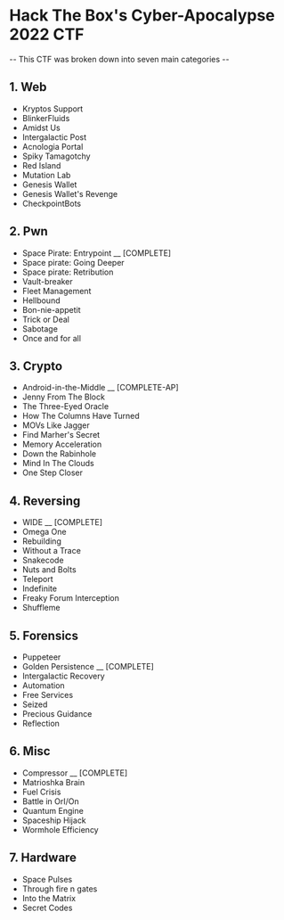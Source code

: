 # Hack The Box's Cyber-Apocalypse 2022 CTF

-- This CTF was broken down into seven main categories --

## 1. Web

- Kryptos Support
- BlinkerFluids
- Amidst Us
- Intergalactic Post
- Acnologia Portal
- Spiky Tamagotchy
- Red Island
- Mutation Lab
- Genesis Wallet
- Genesis Wallet's Revenge
- CheckpointBots

## 2. Pwn

- Space Pirate: Entrypoint __ [COMPLETE]
- Space pirate: Going Deeper
- Space pirate: Retribution
- Vault-breaker
- Fleet Management
- Hellbound
- Bon-nie-appetit
- Trick or Deal
- Sabotage
- Once and for all

## 3. Crypto

- Android-in-the-Middle __ [COMPLETE-AP]
- Jenny From The Block
- The Three-Eyed Oracle
- How The Columns Have Turned
- MOVs Like Jagger
- Find Marher's Secret
- Memory Acceleration
- Down the Rabinhole
- Mind In The Clouds
- One Step Closer

## 4. Reversing

- WIDE __ [COMPLETE]
- Omega One
- Rebuilding
- Without a Trace
- Snakecode
- Nuts and Bolts
- Teleport
- Indefinite
- Freaky Forum Interception
- Shuffleme

## 5. Forensics

- Puppeteer
- Golden Persistence __ [COMPLETE]
- Intergalactic Recovery
- Automation
- Free Services
- Seized
- Precious Guidance
- Reflection

## 6. Misc

- Compressor __ [COMPLETE]
- Matrioshka Brain
- Fuel Crisis
- Battle in OrI/On
- Quantum Engine
- Spaceship Hijack
- Wormhole Efficiency

## 7. Hardware

- Space Pulses
- Through fire n gates
- Into the Matrix
- Secret Codes
